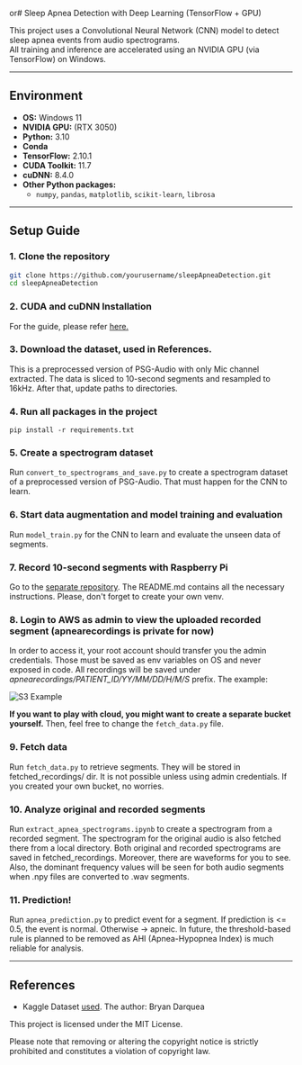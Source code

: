 or# Sleep Apnea Detection with Deep Learning (TensorFlow + GPU)

This project uses a Convolutional Neural Network (CNN) model to detect sleep apnea events from audio spectrograms.  
All training and inference are accelerated using an NVIDIA GPU (via TensorFlow) on Windows.

---

## Environment

- **OS:** Windows 11 
- **NVIDIA GPU:** (RTX 3050)
- **Python:** 3.10
- **Conda** 
- **TensorFlow:** 2.10.1 
- **CUDA Toolkit:** 11.7
- **cuDNN:** 8.4.0
- **Other Python packages:**  
  - `numpy`, `pandas`, `matplotlib`, `scikit-learn`, `librosa`

---

## Setup Guide

### 1. Clone the repository

```bash
git clone https://github.com/yourusername/sleepApneaDetection.git
cd sleepApneaDetection
````

### 2. CUDA and cuDNN Installation
For the guide, please refer [here.](https://www.tensorflow.org/install/pip)

### 3. Download the dataset, used in References. 
This is a preprocessed version of PSG-Audio with only Mic channel extracted.
The data is sliced to 10-second segments and resampled to 16kHz. 
After that, update paths to directories.

### 4. Run all packages in the project
````pip install -r requirements.txt````

### 5. Create a spectrogram dataset
Run ````convert_to_spectrograms_and_save.py```` to create a spectrogram dataset of a preprocessed version of PSG-Audio.
That must happen for the CNN to learn. 

### 6. Start data augmentation and model training and evaluation
Run ````model_train.py```` for the CNN to learn and evaluate the unseen data of segments.

### 7. Record 10-second segments with Raspberry Pi
Go to the [separate repository](https://github.com/heroisaprinciple/apneaDetectionRPi).
The README.md contains all the necessary instructions. Please, don't forget to create
your own venv.

### 8. Login to AWS as admin to view the uploaded recorded segment (apnearecordings is private for now)
In order to access it, your root account should transfer you the admin credentials.
Those must be saved as env variables on OS and never exposed in code.
All recordings will be saved under <i>apnearecordings/PATIENT_ID/YY/MM/DD/H/M/S</i> prefix.
The example:

![S3 Example](https://i.imgur.com/t0vFI7I.png)

**If you want to play with cloud, you might want to create a separate bucket yourself.**
Then, feel free to change the ````fetch_data.py```` file.

### 9. Fetch data
Run ````fetch_data.py```` to retrieve segments. They will be stored in fetched_recordings/ dir. 
It is not possible unless using admin credentials. 
If you created your own bucket, no worries.

### 10. Analyze original and recorded segments
Run ```extract_apnea_spectrograms.ipynb``` to create a spectrogram from a recorded segment.
The spectrogram for the original audio is also fetched there from a local directory.
Both original and recorded spectrograms are saved in fetched_recordings. 
Moreover, there are waveforms for you to see.
Also, the dominant frequency values will be seen for both audio segments when .npy files
are converted to .wav segments.

### 11. Prediction!
Run ````apnea_prediction.py```` to predict event for a segment. If prediction is <= 0.5,
the event is normal. Otherwise -> apneic. 
In future, the threshold-based rule is planned to be removed as AHI (Apnea-Hypopnea Index)
is much reliable for analysis.

---

## References
- Kaggle Dataset [used](https://www.kaggle.com/datasets/bryandarquea/psg-audio-apnea-audios/data).
  The author: Bryan Darquea

This project is licensed under the MIT License.  

Please note that removing or altering the copyright notice is strictly prohibited and constitutes a violation of copyright law.
